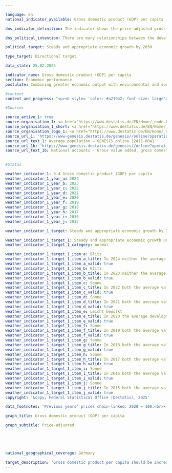 ```yaml
---

language: en        
national_indicator_available: Gross domestic product (GDP) per capita        

dns_indicator_definition: The indicator shows the price-adjusted gross domestic product (GDP) per inhabitant in Germany on the basis of 2020&nbsp;(in EUR 1,000).        

dns_political_intention: There are many relationships between the development of gross domestic product (GDP) and the other indicators of the sustainability strategy. Social factors such as population structure, labour supply, the education system and social cohesion in society play an important role in the international competitiveness of the economy. GDP is considered an important indicator for the economic cycle and growth of an economy.        

political_target: Steady and appropriate economic growth by 2030        

type_target: Directional target        

data_state: 25.02.2025        

indicator_name: Gross domestic product (GDP) per capita        
section: Economic performance        
postulate: Combining greater economic output with environmental and social responsibility        

#content         
content_and_progress: "<p><b style= 'color: #a21942; font-size: large'>8.4&nbsp;Gross domestic product (GDP) per capita</b><br><br><b>Content and development of the indicator</b><br><br>The indicator represents the inflation-adjusted Gross Domestic Product (GDP) per capita. In 2024, it amounted to 42,583&nbsp;euros per capita, which was 0.5% below the previous year's value. Between 1991&nbsp;and 2024, the inflation-adjusted GDP per capita increased by a total of 40.0%.<br><br>In 2020, the COVID-19&nbsp;pandemic caused a decline in the inflation-adjusted GDP per capita of 4.2%. An even sharper drop occurred only in 2009, as a result of the global financial and economic crisis, with a decrease of 5.2%. Due to the lack of a uniform definition of adequate and sustained economic growth, only the average annual change over the last five years can be used as a reference. This was 0.3% and thus indicates a long-term negative trend of the indicator.<br><br>At the level of the Länder, the picture in 2024&nbsp;was as follows: Sachsen-Anhalt recorded the lowest real GDP per capita at 28,895&nbsp;euros, while Hamburg recorded the highest at 66,860&nbsp;euros.<br><br><b>Background on the calculation</b><br><br>GDP measures the total economic output produced within a country during a reporting period. It includes both market-traded and government-provided goods and services. Residents are defined as all persons who have their permanent place of residence in Germany.<br><br>The calculation is based on the European System of National and Regional Accounts (ESA), which mandates the concepts and methods of the national accounts (VGR). The national accounts constitute an integrated accounting framework representing economic activity over a specific period. The results are consistently determined within a closed accounting system and presented in tabular form. GDP is the central indicator of the national accounts.<br><br>The population figures used for calculating the indicator are the average population numbers, extrapolated and updated from the 2011&nbsp;census by the Federal Statistical Office.<br><br><b>Limitations of GDP</b><br><br>GDP primarily functions as a production and income indicator. For a comprehensive measure of welfare, supplementary indicators are necessary, such as those from the System of Environmental-Economic Accounting (SEEA), which represent interactions between the economy and the environment.<br><br>As a single figure, GDP naturally does not provide information about the distribution of income and wealth among different population groups. Changes in stock variables&nbsp;–&nbsp;with the exception of the capital stock, which is accounted for through investments and depreciation&nbsp;–&nbsp;are not captured in GDP.<br><br>Key economic variables such as the stocks and quality of human capital (for example education, health), social capital (for example security, integration), and natural capital (for example resources, ecosystems) are also excluded from GDP. Therefore, it is not possible to assess whether GDP growth has contributed to capital maintenance in a comprehensive sense. Accordingly, no direct conclusions about the sustainability of economic growth can be drawn from GDP.</p>"                

#Sources        

source_active_1: true
source_organisation_1: <a href="https://www.destatis.de/EN/Home/_node.html" target="_blank">Federal Statistical Office</a>
source_organisation_1_short: <a href="https://www.destatis.de/EN/Home/_node.html" target="_blank">Federal Statistical Office</a>
source_organisation_logo_1: <a href="https://www.destatis.de/EN/Home/_node.html" target="_blank"><img src="https://dns-indikatoren.de/public/OrgImgEn/destatis.png" alt="Federal Statistical Office" title=" Click here to visit the homepage of the organizationFederal Statistical Office" style="height:60px; width:148px; border:transparent"/></a>
source_url_1: 'https://www-genesis.destatis.de/genesis//online?operation=table&code=12411-0041&bypass=true&levelindex=1&levelid=1660802268437&language=en'
source_url_text_1: Average population – GENESIS online 12411-0041
source_url_1b: 'https://www-genesis.destatis.de/genesis//online?operation=table&code=81000-0001&bypass=true&levelindex=1&levelid=1660802268437&language=en'
source_url_text_1b: National accounts - Gross value added, gross domestic product – GENESIS online 81000-0001
        

#Status        

weather_indicator_1: 8.4 Gross domestic product (GDP) per capita
weather_indicator_1_year_a: 2024
weather_indicator_1_year_b: 2023
weather_indicator_1_year_c: 2022
weather_indicator_1_year_d: 2021
weather_indicator_1_year_e: 2020
weather_indicator_1_year_f: 2019
weather_indicator_1_year_g: 2018
weather_indicator_1_year_h: 2017
weather_indicator_1_year_i: 2016
weather_indicator_1_year_j: 2015

weather_indicator_1_target: Steady and appropriate economic growth by 2030

weather_indicator_1_target_1: Steady and appropriate economic growth until 2030
weather_indicator_1_target_1_category: normal

weather_indicator_1_target_1_item_a: Blitz
weather_indicator_1_target_1_item_a_title: In 2024 neither the average value nor the last change pointed in the right direction.
weather_indicator_1_target_1_item_a_valid: true
weather_indicator_1_target_1_item_b: Blitz
weather_indicator_1_target_1_item_b_title: In 2023 neither the average value nor the last change pointed in the right direction.
weather_indicator_1_target_1_item_b_valid: true
weather_indicator_1_target_1_item_c: Sonne
weather_indicator_1_target_1_item_c_title: In 2022 both the average value and the previous annual change pointed in the right direction.
weather_indicator_1_target_1_item_c_valid: true
weather_indicator_1_target_1_item_d: Sonne
weather_indicator_1_target_1_item_d_title: In 2021 both the average value and the previous annual change pointed in the right direction.
weather_indicator_1_target_1_item_d_valid: true
weather_indicator_1_target_1_item_e: Leicht bewölkt
weather_indicator_1_target_1_item_e_title: In 2020 the average development aimed in the right direction, but in the previous year there had been a development in the wrong direction or no change at all.
weather_indicator_1_target_1_item_e_valid: true
weather_indicator_1_target_1_item_f: Sonne
weather_indicator_1_target_1_item_f_title: In 2019 both the average value and the previous annual change pointed in the right direction.
weather_indicator_1_target_1_item_f_valid: true
weather_indicator_1_target_1_item_g: Sonne
weather_indicator_1_target_1_item_g_title: In 2018 both the average value and the previous annual change pointed in the right direction.
weather_indicator_1_target_1_item_g_valid: true
weather_indicator_1_target_1_item_h: Sonne
weather_indicator_1_target_1_item_h_title: In 2017 both the average value and the previous annual change pointed in the right direction.
weather_indicator_1_target_1_item_h_valid: true
weather_indicator_1_target_1_item_i: Sonne
weather_indicator_1_target_1_item_i_title: In 2016 both the average value and the previous annual change pointed in the right direction.
weather_indicator_1_target_1_item_i_valid: true
weather_indicator_1_target_1_item_j: Sonne
weather_indicator_1_target_1_item_j_title: In 2015 both the average value and the previous annual change pointed in the right direction.
weather_indicator_1_target_1_item_j_valid: true        
copyright: '&copy; Federal Statistical Office (Destatis), 2025'        

data_footnotes: 'Previous years’ prices chain-linked: 2020 = 100.<br>• 2021 to 2024 provisional data.'        

graph_title: Gross domestic product (GDP) per capita        

graph_subtitle: Price-adjusted        

        

                

national_geographical_coverage: Germany        

target_description: 'Gross domestic product per capita should be increased.<br>• According to the target formulation, indicator 8.4&nbsp;is assessed as <b>thunderstorm</b> for 2024, as the indicator value declined both between 2023&nbsp;and 2024&nbsp;and on average over the period 2019&nbsp;to 2024.<br>• Data status at assessment: 25/02/2025.<br><br><a href="https://dns-indikatoren.de/en/status"><img src="https://sdg-indikatoren.de/public/Wettersymbole/Blitz.png" title="In 2024&nbsp;neither the average value nor the last change pointed in the right direction." alt="Weathersymbol: Thuder strom"/></a>'        
---
```


